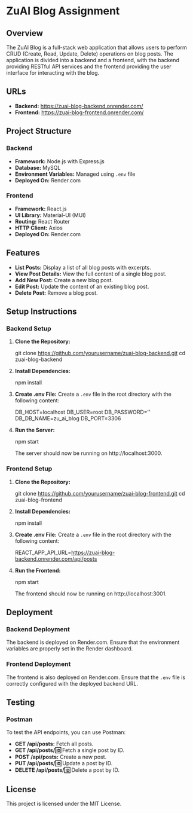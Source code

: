 # ZuAI Blog Assignment

## Overview

The ZuAI Blog is a full-stack web application that allows users to perform CRUD (Create, Read, Update, Delete) operations on blog posts. The application is divided into a backend and a frontend, with the backend providing RESTful API services and the frontend providing the user interface for interacting with the blog.

## URLs

* **Backend:** https://zuai-blog-backend.onrender.com/
* **Frontend:** https://zuai-blog-frontend.onrender.com/

## Project Structure

### Backend

* **Framework:** Node.js with Express.js
* **Database:** MySQL
* **Environment Variables:** Managed using `.env` file
* **Deployed On:** Render.com

### Frontend

* **Framework:** React.js
* **UI Library:** Material-UI (MUI)
* **Routing:** React Router
* **HTTP Client:** Axios
* **Deployed On:** Render.com

## Features

* **List Posts:** Display a list of all blog posts with excerpts.
* **View Post Details:** View the full content of a single blog post.
* **Add New Post:** Create a new blog post.
* **Edit Post:** Update the content of an existing blog post.
* **Delete Post:** Remove a blog post.

## Setup Instructions

### Backend Setup

1. **Clone the Repository:**

   git clone https://github.com/yourusername/zuai-blog-backend.git
   cd zuai-blog-backend

2. **Install Dependencies:**

   npm install

3. **Create .env File:**
   Create a `.env` file in the root directory with the following content:

   DB_HOST=localhost
   DB_USER=root
   DB_PASSWORD=''
   DB_DB_NAME=zu_ai_blog
   DB_PORT=3306

4. **Run the Server:**

   npm start

   The server should now be running on http://localhost:3000.

### Frontend Setup

1. **Clone the Repository:**

   git clone https://github.com/yourusername/zuai-blog-frontend.git
   cd zuai-blog-frontend

2. **Install Dependencies:**

   npm install

3. **Create .env File:**
   Create a `.env` file in the root directory with the following content:

   REACT_APP_API_URL=https://zuai-blog-backend.onrender.com/api/posts

4. **Run the Frontend:**

   npm start

   The frontend should now be running on http://localhost:3001.

## Deployment

### Backend Deployment

The backend is deployed on Render.com. Ensure that the environment variables are properly set in the Render dashboard.

### Frontend Deployment

The frontend is also deployed on Render.com. Ensure that the `.env` file is correctly configured with the deployed backend URL.

## Testing

### Postman

To test the API endpoints, you can use Postman:

* **GET /api/posts:** Fetch all posts.
* **GET /api/posts/:id:** Fetch a single post by ID.
* **POST /api/posts:** Create a new post.
* **PUT /api/posts/:id:** Update a post by ID.
* **DELETE /api/posts/:id:** Delete a post by ID.

## License

This project is licensed under the MIT License.
